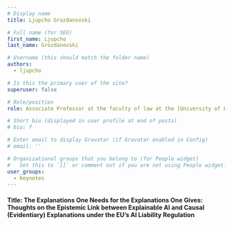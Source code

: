 ```yaml
---
# Display name
title: Ljupcho Grozdanovski

# Full name (for SEO)
first_name: Ljupcho
last_name: Grozdanovski

# Username (this should match the folder name)
authors:
  - ljupcho

# Is this the primary user of the site?
superuser: false

# Role/position
role: Associate Professor at the faculty of law at the [University of Liege](https://www.uliege.be/cms/c_8699436/en/uliege)

# Short bio (displayed in user profile at end of posts)
# bio: f

# Enter email to display Gravatar (if Gravatar enabled in Config)
# email: ''

# Organizational groups that you belong to (for People widget)
#   Set this to `[]` or comment out if you are not using People widget.
user_groups:
  - Keynotes
---
```


#### Title: The Explanations One Needs for the Explanations One Gives: Thoughts on the Epistemic Link between Explainable AI and Causal (Evidentiary) Explanations under the EU’s AI Liability Regulation
<!-- 
##### Abstract

---
#### Short bio
 -->
